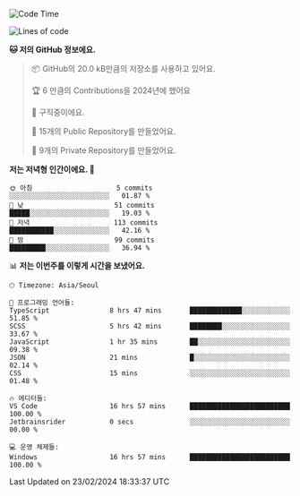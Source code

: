   <!--START_SECTION:waka-->
![Code Time](http://img.shields.io/badge/Code%20Time-386%20hrs%2023%20mins-blue)

![Lines of code](https://img.shields.io/badge/%EC%A0%80%EB%8A%94%20%EC%97%AC%ED%83%9C%EA%B9%8C%EC%A7%80%20-178.2%20thousand%20%EC%A4%84%EC%9D%98%20%EC%BD%94%EB%93%9C%EB%A5%BC%20%EC%9E%91%EC%84%B1%ED%96%88%EC%96%B4%EC%9A%94.-blue)

**🐱 저의 GitHub 정보에요.** 

> 📦 GitHub의 20.0 kB만큼의 저장소를 사용하고 있어요. 
 > 
> 🏆 6 만큼의 Contributions을 2024년에 했어요
 > 
> 💼 구직중이에요.
 > 
> 📜 15개의 Public Repository를 만들었어요. 
 > 
> 🔑 9개의 Private Repository를 만들었어요. 
 > 
**저는 저녁형 인간이에요. 🦉** 

```text
🌞 아침                     5 commits           ░░░░░░░░░░░░░░░░░░░░░░░░░   01.87 % 
🌆 낮　                     51 commits          █████░░░░░░░░░░░░░░░░░░░░   19.03 % 
🌃 저녁                     113 commits         ███████████░░░░░░░░░░░░░░   42.16 % 
🌙 밤　                     99 commits          █████████░░░░░░░░░░░░░░░░   36.94 % 
```


📊 **저는 이번주를 이렇게 시간을 보냈어요.** 

```text
🕑︎ Timezone: Asia/Seoul

💬 프로그래밍 언어들: 
TypeScript               8 hrs 47 mins       █████████████░░░░░░░░░░░░   51.85 % 
SCSS                     5 hrs 42 mins       ████████░░░░░░░░░░░░░░░░░   33.67 % 
JavaScript               1 hr 35 mins        ██░░░░░░░░░░░░░░░░░░░░░░░   09.38 % 
JSON                     21 mins             █░░░░░░░░░░░░░░░░░░░░░░░░   02.14 % 
CSS                      15 mins             ░░░░░░░░░░░░░░░░░░░░░░░░░   01.48 % 

🔥 에디터들: 
VS Code                  16 hrs 57 mins      █████████████████████████   100.00 % 
Jetbrainsrider           0 secs              ░░░░░░░░░░░░░░░░░░░░░░░░░   00.00 % 

💻 운영 체제들: 
Windows                  16 hrs 57 mins      █████████████████████████   100.00 % 
```


 Last Updated on 23/02/2024 18:33:37 UTC
<!--END_SECTION:waka-->
